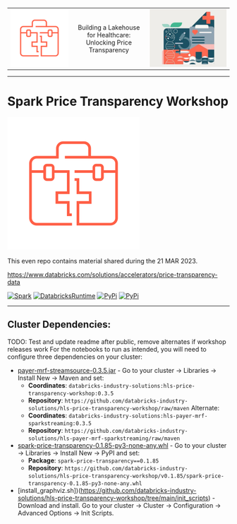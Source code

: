 
<table>
    <tr>
        <td><img src="./img/icon-orange-healthcare_0.svg" alt="hc_icon"></td>
        <td align="center">Building a Lakehouse for Healthcare: <br/>Unlocking Price Transparency</td>
        <td><img src="./img/health_care_accelerator.jpeg" alt="hls_acc_icon"></td>
    </tr>
</table>

---

# Spark Price Transparency Workshop

<img src="./img/icon-orange-healthcare_0.svg" alt="hc_icon">

This even repo contains material shared during the 21 MAR 2023. 



https://www.databricks.com/solutions/accelerators/price-transparency-data

[![Spark](https://img.shields.io/badge/Spark-3.2.1-orange)](https://docs.databricks.com/release-notes/runtime/releases.html)
[![DatabricksRuntime](https://img.shields.io/badge/Databricks%20Runtime-10.4%20LTS-orange)](https://docs.databricks.com/release-notes/runtime/releases.html)
[![PyPi](https://img.shields.io/pypi/v/spark-price-transparency)](https://pypi.org/project/spark-price-transparency)
[![PyPi](https://img.shields.io/pypi/wheel/spark-price-transparency)](https://pypi.org/project/spark-price-transparency)


---

## Cluster Dependencies:
   TODO: Test and update readme after public, remove alternates if workshop releases work
   For the notebooks to run as intended, you will need to configure three dependencies on your cluster:
 * [payer-mrf-streamsource-0.3.5.jar](https://github.com/databricks-industry-solutions/hls-price-transparency-workshop/releases/tag/v0.3.5-workshop) - Go to your cluster -> Libraries -> Install New -> Maven and set:
    * **Coordinates**: `databricks-industry-solutions:hls-price-transparency-workshop:0.3.5`
    * **Repository**:  `https://github.com/databricks-industry-solutions/hls-price-transparency-workshop/raw/maven`
    Alternate:
    * **Coordinates**: `databricks-industry-solutions:hls-payer-mrf-sparkstreaming:0.3.5`
    * **Repository**:  `https://github.com/databricks-industry-solutions/hls-payer-mrf-sparkstreaming/raw/maven`
 * [spark-price-transparency-0.1.85-py3-none-any.whl]() - Go to your cluster -> Libraries -> Install New -> PyPI and set:
    * **Package**: `spark-price-transparency==0.1.85`
    * **Repository**: `https://github.com/databricks-industry-solutions/hls-price-transparency-workshop/v0.1.85/spark-price-transparency-0.1.85-py3-none-any.whl`
 * [install_graphviz.sh])(https://github.com/databricks-industry-solutions/hls-price-transparency-workshop/tree/main/init_scripts) - Download and install. Go to your cluster -> Cluster -> Configuration -> Advanced Options -> Init Scripts.  
   


